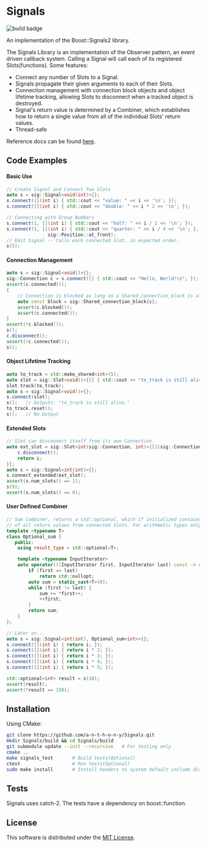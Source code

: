 # Signals

![build badge](https://github.com/a-n-t-h-o-n-y/Signals/workflows/build/badge.svg)

An implementation of the Boost::Signals2 library.

The Signals Library is an implementation of the Observer pattern, an event
driven callback system. Calling a Signal will call each of its registered
Slots(functions). Some features:

- Connect any number of Slots to a Signal.
- Signals propagate their given arguments to each of their Slots.
- Connection management with connection block objects and object lifetime
  tracking, allowing Slots to disconnect when a tracked object is destroyed.
- Signal's return value is determined by a Combiner, which establishes how
  to return a single value from all of the individual Slots' return values.
- Thread-safe

Reference docs can be found [here](https://a-n-t-h-o-n-y.github.io/Signals/).

## Code Examples

#### Basic Use

```cpp
// Create Signal and Connect Two Slots
auto s = sig::Signal<void(int)>{};
s.connect([](int i) { std::cout << "value: " << i << '\n'; });
s.connect([](int i) { std::cout << "double: " << i * 2 << '\n'; });

// Connecting with Group Numbers
s.connect(1, [](int i) { std::cout << "half: " << i / 2 << '\n'; });
s.connect(1, [](int i) { std::cout << "quarter: " << i / 4 << '\n'; },
               sig::Position::at_front);
// Emit Signal -- Calls each connected Slot, in expected order.
s(5);
```

#### Connection Management

```cpp
auto s = sig::Signal<void()>{};
sig::Connection c = s.connect([] { std::cout << "Hello, World!\n"; });
assert(c.connected());
{
    // Connection is blocked as long as a Shared_connection_block is alive.
    auto const block = sig::Shared_connection_block{c};
    assert(c.blocked());
    assert(c.connected());
}
assert(!c.blocked());
s();
c.disconnect();
assert(!c.connected());
s();
```

#### Object Lifetime Tracking

```cpp
auto to_track = std::make_shared<int>(5);
auto slot = sig::Slot<void()>{[] { std::cout << "to_track is still alive.\n"; }};
slot.track(to_track);
auto s = sig::Signal<void()>{};
s.connect(slot);
s();   // Outputs: "to_track is still alive."
to_track.reset();
s();   // No Output
```

#### Extended Slots

```cpp
// Slot can disconnect itself from its own Connection.
auto ext_slot = sig::Slot<int(sig::Connection, int)>{[](sig::Connection c, int i) {
    c.disconnect();
    return i;
}};
auto s = sig::Signal<int(int)>{};
s.connect_extended(ext_slot);
assert(s.num_slots() == 1);
s(9);
assert(s.num_slots() == 0);
```

#### User Defined Combiner

```cpp
// Sum Combiner, returns a std::optional, which if initialized contains the sum
// of all return values from connected Slots. For arithmetic types only.
template <typename T>
class Optional_sum {
   public:
    using result_type = std::optional<T>;

    template <typename InputIterator>
    auto operator()(InputIterator first, InputIterator last) const -> result_type {
        if (first == last)
            return std::nullopt;
        auto sum = static_cast<T>(0);
        while (first != last) {
            sum += *first++;
            ++first;
        }
        return sum;
    }
};

// Later on...
auto s = sig::Signal<int(int), Optional_sum<int>>{};
s.connect([](int i) { return i; });
s.connect([](int i) { return i * 2; });
s.connect([](int i) { return i * 3; });
s.connect([](int i) { return i * 4; });
s.connect([](int i) { return i * 5; });

std::optional<int> result = s(10);
assert(result);
assert(*result == 150);
```

## Installation

Using CMake:

```sh
git clone https://github.com/a-n-t-h-o-n-y/Signals.git
mkdir Signals/build && cd Signals/build
git submodule update --init --recursive   # For testing only
cmake ..
make signals_test       # Build tests(Optional)
ctest                   # Run tests(Optional)
sudo make install       # Install headers to system default include directory
```

## Tests

Signals uses catch-2. The tests have a dependency on boost::function.

## License

This software is distributed under the [MIT License](LICENSE.txt).

